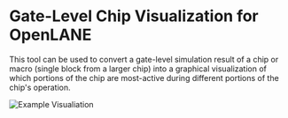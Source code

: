 # Gate-Level Chip Visualization for OpenLANE

This tool can be used to convert a gate-level simulation result of a chip or macro (single block from a larger chip) into a graphical visualization of which portions of the chip are most-active during different portions of the chip's operation.

![Example Visualiation](doc/example_large.gif)

